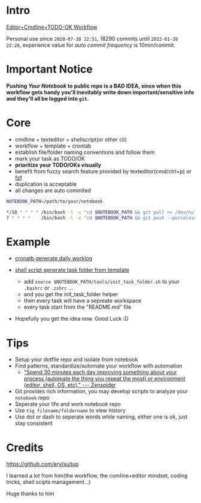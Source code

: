 # Intro

[Editor+Cmdline+TODO-OK Workflow](http://blog.bxzy.top/2021/09/05/effiency-sharing/)

Personal use since `2020-07-18 22:51`, 18290 commits until `2022-01-28 22:26`, experience value for *auto commit frequency* is 10min/commit.

# Important Notice

**Pushing *Your Notebook* to public repo is a BAD IDEA, since when this workflow gets handy you'll inevitably write down important/sensitive info and they'll all be logged into `git`.**

# Core

+ cmdline + texteditor + shellscript(or other cli)
+ workflow + template + crontab
+ establish file/folder naming conventions and follow them
+ mark your task as TODO/OK
+ **prioritize your TODO/OKs visually**
+ benefit from fuzzy search feature provided by texteditor(cmd/ctrl+p) or [fzf](https://github.com/junegunn/fzf)
+ duplication is acceptable
+ all changes are auto commited
```sh
NOTEBOOK_PATH=/path/to/your/notebook

*/10 * * * * /bin/bash -l -c "cd $NOTEBOOK_PATH && git pull >> /dev/null && git add . && git commit -m 'Commit automatically by crontab' >> /dev/null 2>> log/cron_commit.log"
7 * * * *    /bin/bash -l -c "cd $NOTEBOOK_PATH && git push --porcelain >> log/cron_push.log 2>&1"
```

# Example

+ [cronatb generate daily worklog](tools/create_worklog.daily.sh)
+ [shell script generate task folder from template](tools/init_task_folder.sh)
    + add `source $NOTEBOOK_PATH/tools/init_task_folder.sh` to your `.bashrc` or `.zshrc` ...
    + and you get the init_task_folder helper
    + then every task will have a sepreate workspace
    + every task start from the "README.md" file

+ Hopefully you get the idea now. Good Luck :D

# Tips

+ Setup your dotfile repo and isolate from notebook
+ Find patterns, standardize/automate your workflow with automation
    + ["Spend 30 minutes each day improving something about your process (automate the thing you repeat the most) or environment (editor, shell, OS, etc)." --- Zenspider](https://www.zenspider.com/ruby/2012/09/career-advice.html)
+ Git provides rich information, you may develop scripts to analyze your `notebook` repo
+ Seperate your life and work notebook repo
+ Use `tig filename/foldername` to view history
+ Use dot or dash to seperate words while naming, either one is ok, just stay consistent

# Credits

https://github.com/ery/suitup

I learned a lot from him(the workflow, the comline+editor mindset, coding tricks, shell scipts management...)

Huge thanks to him


